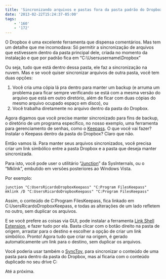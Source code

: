 ```yaml
---
title: 'Sincronizando arquivos e pastas fora da pasta padrão do Dropbox'
date: '2013-02-22T15:24:37-05:00'
tags:
    - '160'
    - '172'
---
```


O Dropbox é uma excelente ferramenta que dispensa comentários. Mas tem um detalhe que me incomodava: Só permitir a sincronização de arquivos que estivessem dentro da pasta principal dele, criada no momento da instalação e que por padrão fica em “C:\\Usersusername\\Dropbox”

Ou seja, tudo que está dentro dessa pasta, ele faz a sincronização na nuvem. Mas e se você quiser sincronizar arquivos de outra pasta, você tem duas opções:

1. Você cria uma cópia lá pra dentro para manter um backup (e arruma um problema para ficar sempre verificando se está com a mesma versão do arquivo que está em outro diretório, além de ficar com duas cópias do mesmo arquivo ocupado espaço em disco), ou
2. Você trabalha diretamente no arquivo dentro da pasta do Dropbox.

Agora digamos que você precise manter sincronizado para fins de backup, o diretório de um programa especifico, no nosso exemplo, uma ferramenta para gerenciamento de senhas, como o [Keepass](http://keepass.info/). O que você vai fazer? Instalar o Keepass dentro da pasta do Dropbox? Claro que não.

Então vamos lá. Para manter seus arquivos sincronizados, você precisa criar um link simbólico entre a pasta Dropbox e a pasta que deseja manter sincronizada.

Para isto, você pode user o utilitário “[Junction](http://technet.microsoft.com/en-us/sysinternals/bb896768.aspx "Junction")” da SysInternals, ou o “Mklink”, embutido em versões posteriores ao Windows Vista.

Por exemplo:

```
junction "C:UsersRicardoDropboxKeepass" "C:Program FilesKeepass"
mklink /D "C:UsersRicardoDropboxKeepass" "C:Program FilesKeepass"
```

Assim, o conteúdo de C:Program FilesKeepass, fica linkado em C:UsersRicardoDropboxKeepass, e todas as alterações de um lado refletem no outro, sem duplicar os arquivos.

E se você prefere as coisas via GUI, pode instalar a ferramenta [Link Shell Extension](http://schinagl.priv.at/nt/hardlinkshellext/hardlinkshellext.html), e fazer tudo por ela. Basta clicar com o botão direito na pasta de origem, arrastar para o destino e escolher a opção de criar um link simbólico. Pronto! Agora tudo que criar na origem, é gerado automaticamente um link para o destino, sem duplicar os arquivos.

Você poderia usar também o [SyncToy](http://www.microsoft.com/en-us/download/details.aspx?id=15155 "SyncToy"), para sincronizar o conteúdo de uma pasta para dentro da pasta do Dropbox, mas aí ficaria com o conteúdo duplicado no seu drive C:

Até a próxima.
